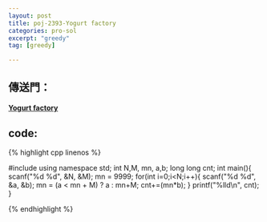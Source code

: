 ```yaml
---
layout: post
title: poj-2393-Yogurt factory
categories: pro-sol
excerpt: "greedy"
tag: [greedy]

---
```


## 傳送門：

#### [Yogurt factory](http://poj.org/problem?id=2393)

## code:

{% highlight cpp linenos %}

#include <iostream>
using namespace std;
int N,M, mn, a,b;
long long cnt;
int main(){
  scanf("%d %d", &N, &M);
  mn = 9999;
  for(int i=0;i<N;i++){
    scanf("%d %d", &a, &b);
    mn = (a < mn + M) ? a : mn+M;
    cnt+=(mn*b);
  }
  printf("%lld\n", cnt);
}

{% endhighlight %}

